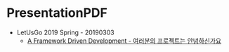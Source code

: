 # PresentationPDF

* LetUsGo 2019 Spring - 20190303
  * [A Framework Driven Development - 여러분의 프로젝트는 안녕하신가요](./PDF/20190330_LetUsGo19_spring_A_Framework_Driven_Development.pdf)